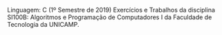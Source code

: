 Linguagem: C
(1º Semestre de 2019)
Exercícios e Trabalhos da disciplina SI100B: Algoritmos e Programação de Computadores I da Faculdade de Tecnologia da UNICAMP.

